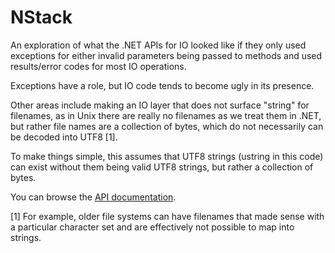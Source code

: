# NStack

An exploration of what the .NET APIs for IO looked like if they only
used exceptions for either invalid parameters being passed to
methods and used results/error codes for most IO operations.

Exceptions have a role, but IO code tends to become ugly in its presence.

Other areas include making an IO layer that does not surface "string" for
filenames, as in Unix there are really no filenames as we treat them in
.NET, but rather file names are a collection of bytes, which do not necessarily
can be decoded into UTF8 [1].  

To make things simple, this assumes that UTF8 strings (ustring in this code)
can exist without them being valid UTF8 strings, but rather a collection of bytes.

You can browse the [API documentation](https://migueldeicaza.github.io/NStack/api/NStack.html).


[1] For example, older file systems can have filenames that made sense with
a particular character set and are effectively not possible to map into strings.
